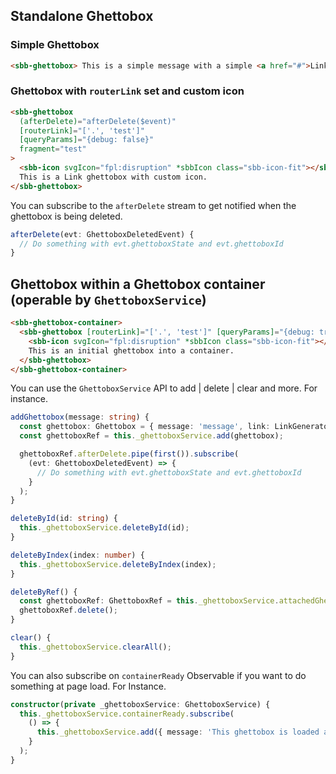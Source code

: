 ## Standalone Ghettobox

### Simple Ghettobox

```html
<sbb-ghettobox> This is a simple message with a simple <a href="#">Link</a> inside. </sbb-ghettobox>
```

### Ghettobox with `routerLink` set and custom icon

```html
<sbb-ghettobox
  (afterDelete)="afterDelete($event)"
  [routerLink]="['.', 'test']"
  [queryParams]="{debug: false}"
  fragment="test"
>
  <sbb-icon svgIcon="fpl:disruption" *sbbIcon class="sbb-icon-fit"></sbb-icon>
  This is a Link ghettobox with custom icon.
</sbb-ghettobox>
```

You can subscribe to the `afterDelete` stream to get notified when the ghettobox is being deleted.

```ts
afterDelete(evt: GhettoboxDeletedEvent) {
  // Do something with evt.ghettoboxState and evt.ghettoboxId
}
```

## Ghettobox within a Ghettobox container (operable by `GhettoboxService`)

```html
<sbb-ghettobox-container>
  <sbb-ghettobox [routerLink]="['.', 'test']" [queryParams]="{debug: true}" fragment="test">
    <sbb-icon svgIcon="fpl:disruption" *sbbIcon class="sbb-icon-fit"></sbb-icon>
    This is an initial ghettobox into a container.
  </sbb-ghettobox>
</sbb-ghettobox-container>
```

You can use the `GhettoboxService` API to add | delete | clear and more. For instance.

```ts
addGhettobox(message: string) {
  const ghettobox: Ghettobox = { message: 'message', link: LinkGeneratorResult, icon: TemplateRef }
  const ghettoboxRef = this._ghettoboxService.add(ghettobox);

  ghettoboxRef.afterDelete.pipe(first()).subscribe(
    (evt: GhettoboxDeletedEvent) => {
      // Do something with evt.ghettoboxState and evt.ghettoboxId
    }
  );
}
```

```ts
deleteById(id: string) {
  this._ghettoboxService.deleteById(id);
}
```

```ts
deleteByIndex(index: number) {
  this._ghettoboxService.deleteByIndex(index);
}
```

```ts
deleteByRef() {
  const ghettoboxRef: GhettoboxRef = this._ghettoboxService.attachedGhettoboxes[0];
  ghettoboxRef.delete();
}
```

```ts
clear() {
  this._ghettoboxService.clearAll();
}
```

You can also subscribe on `containerReady` Observable if you want to do something at page load. For Instance.

```ts
constructor(private _ghettoboxService: GhettoboxService) {
  this._ghettoboxService.containerReady.subscribe(
    () => {
      this._ghettoboxService.add({ message: 'This ghettobox is loaded at page load' });
    }
  );
}
```
